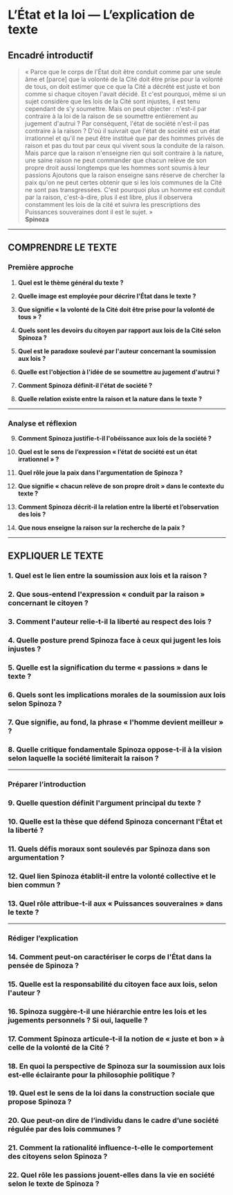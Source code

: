# L’État et la loi — L’explication de texte

## Encadré introductif
> « Parce que le corps de l'État doit être conduit comme par une seule âme et [parce] que la volonté de la Cité doit être prise pour la volonté de tous, on doit estimer que ce que la Cité a décrété est juste et bon comme si chaque citoyen l'avait décidé. Et c'est pourquoi, même si un sujet considère que les lois de la Cité sont injustes, il est tenu cependant de s'y soumettre. Mais on peut objecter : n'est-il par contraire à la loi de la raison de se soumettre entièrement au jugement d'autrui ? Par conséquent, l'état de société n'est-il pas contraire à la raison ? D'où il suivrait que l'état de société est un état irrationnel et qu'il ne peut être institué que par des hommes privés de raison et pas du tout par ceux qui vivent sous la conduite de la raison. Mais parce que la raison n'enseigne rien qui soit contraire à la nature, une saine raison ne peut commander que chacun relève de son propre droit aussi longtemps que les hommes sont soumis à leur passions Ajoutons que la raison enseigne sans réserve de chercher la paix qu'on ne peut certes obtenir que si les lois communes de la Cité ne sont pas transgressées. C'est pourquoi plus un homme est conduit par la raison, c'est-à-dire, plus il est libre, plus il observera constamment les lois de la cité et suivra les prescriptions des Puissances souveraines dont il est le sujet. »  
> **Spinoza**

---

## COMPRENDRE LE TEXTE

### Première approche

1. **Quel est le thème général du texte ?**

2. **Quelle image est employée pour décrire l'État dans le texte ?**

3. **Que signifie « la volonté de la Cité doit être prise pour la volonté de tous » ?**

4. **Quels sont les devoirs du citoyen par rapport aux lois de la Cité selon Spinoza ?**

5. **Quel est le paradoxe soulevé par l'auteur concernant la soumission aux lois ?**

6. **Quelle est l'objection à l'idée de se soumettre au jugement d'autrui ?**

7. **Comment Spinoza définit-il l'état de société ?**

8. **Quelle relation existe entre la raison et la nature dans le texte ?**

---

### Analyse et réflexion

9. **Comment Spinoza justifie-t-il l'obéissance aux lois de la société ?**

10. **Quel est le sens de l’expression « l’état de société est un état irrationnel » ?**

11. **Quel rôle joue la paix dans l'argumentation de Spinoza ?**

12. **Que signifie « chacun relève de son propre droit » dans le contexte du texte ?**

13. **Comment Spinoza décrit-il la relation entre la liberté et l’observation des lois ?**

14. **Que nous enseigne la raison sur la recherche de la paix ?**

---

## EXPLIQUER LE TEXTE

### 1. Quel est le lien entre la soumission aux lois et la raison ?

### 2. Que sous-entend l'expression « conduit par la raison » concernant le citoyen ?

### 3. Comment l'auteur relie-t-il la liberté au respect des lois ?

### 4. Quelle posture prend Spinoza face à ceux qui jugent les lois injustes ?

### 5. Quelle est la signification du terme « passions » dans le texte ?

### 6. Quels sont les implications morales de la soumission aux lois selon Spinoza ?

### 7. Que signifie, au fond, la phrase « l'homme devient meilleur » ?

### 8. Quelle critique fondamentale Spinoza oppose-t-il à la vision selon laquelle la société limiterait la raison ?

---

### Préparer l’introduction

### 9. Quelle question définit l'argument principal du texte ?

### 10. Quelle est la thèse que défend Spinoza concernant l'État et la liberté ?

### 11. Quels défis moraux sont soulevés par Spinoza dans son argumentation ?

### 12. Quel lien Spinoza établit-il entre la volonté collective et le bien commun ?

### 13. Quel rôle attribue-t-il aux « Puissances souveraines » dans le texte ?

---

### Rédiger l’explication

### 14. Comment peut-on caractériser le corps de l'État dans la pensée de Spinoza ?

### 15. Quelle est la responsabilité du citoyen face aux lois, selon l'auteur ?

### 16. Spinoza suggère-t-il une hiérarchie entre les lois et les jugements personnels ? Si oui, laquelle ?

### 17. Comment Spinoza articule-t-il la notion de « juste et bon » à celle de la volonté de la Cité ?

### 18. En quoi la perspective de Spinoza sur la soumission aux lois est-elle éclairante pour la philosophie politique ?

### 19. Quel est le sens de la loi dans la construction sociale que propose Spinoza ?

### 20. Que peut-on dire de l’individu dans le cadre d’une société régulée par des lois communes ?

### 21. Comment la rationalité influence-t-elle le comportement des citoyens selon Spinoza ?

### 22. Quel rôle les passions jouent-elles dans la vie en société selon le texte de Spinoza ?
